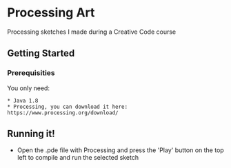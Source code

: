 # Processing Art

Processing sketches I made during a Creative Code course

## Getting Started

### Prerequisities

You only need:
```
* Java 1.8
* Processing, you can download it here: https://www.processing.org/download/
```

## Running it!

* Open the .pde file with Processing and press the 'Play' button on the top left to compile and run the selected sketch
